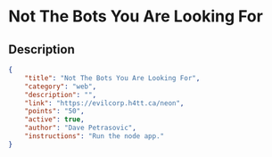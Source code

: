 # Not The Bots You Are Looking For

## Description

```json
{
    "title": "Not The Bots You Are Looking For",
    "category": "web",
    "description": "",
    "link": "https://evilcorp.h4tt.ca/neon",
    "points": "50",
    "active": true,
    "author": "Dave Petrasovic",
    "instructions": "Run the node app."
}
```
